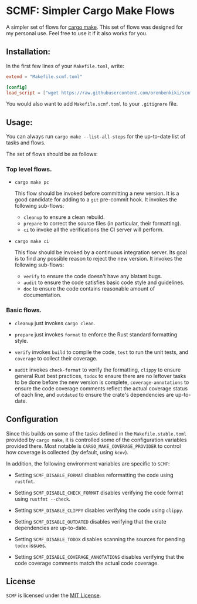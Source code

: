 # SCMF: Simpler Cargo Make Flows

A simpler set of flows for [cargo
make](https://github.com/sagiegurari/cargo-make). This set of flows was designed
for my personal use. Feel free to use it if it also works for you.

## Installation:

In the first few lines of your `Makefile.toml`, write:

```toml
extend = "Makefile.scmf.toml"

[config]
load_script = ["wget https://raw.githubusercontent.com/orenbenkiki/scmf/master/Makefile.scmf.toml Makefile.scmf.toml"]
```

You would also want to add `Makefile.scmf.toml` to your `.gitignore` file.

## Usage:

You can always run `cargo make --list-all-steps` for the up-to-date list of tasks and flows.

The set of flows should be as follows:

### Top level flows.

* `cargo make pc`

  This flow should be invoked before committing a new version. It is a good
  candidate for adding to a `git` pre-commit hook. It invokes the following
  sub-flows:

  * `cleanup` to ensure a clean rebuild.
  * `prepare` to correct the source files (in particular, their formatting).
  * `ci` to invoke all the verifications the CI server will perform.

* `cargo make ci`

  This flow should be invoked by a continuous integration server. Its goal is to
  find any possible reason to reject the new version. It invokes the following
  sub-flows:

  * `verify` to ensure the code doesn't have any blatant bugs.
  * `audit` to ensure the code satisfies basic code style and guidelines.
  * `doc` to ensure the code contains reasonable amount of documentation.

### Basic flows.

* `cleanup` just invokes `cargo clean`.

* `prepare` just invokes `format` to enforce the Rust standard formatting style.

* `verify` invokes `build` to compile the code, `test` to run the unit tests,
  and `coverage` to collect their coverage.

* `audit` invokes `check-format` to verify the formatting, `clippy` to ensure
  general Rust best practices, `todox` to ensure there are no leftover tasks
  to be done before the new version is complete, `coverage-annotations` to
  ensure the code coverage comments reflect the actual coverage status of each
  line, and `outdated` to ensure the crate's dependencies are up-to-date.

## Configuration

Since this builds on some of the tasks defined in the `Makefile.stable.toml`
provided by `cargo make`, it is controlled some of the configuration variables
provided there. Most notable is `CARGO_MAKE_COVERAGE_PROVIDER` to control how
coverage is collected (by default, using `kcov`).

In addition, the following environment variables are specific to `SCMF`:

* Setting `SCMF_DISABLE_FORMAT` disables reformatting the code using `rustfmt`.

* Setting `SCMF_DISABLE_CHECK_FORMAT` disables verifying the code format using
  `rustfmt --check`.

* Setting `SCMF_DISABLE_CLIPPY` disables verifying the code using `clippy`.

* Setting `SCMF_DISABLE_OUTDATED` disables verifying that the crate dependencies
  are up-to-date.

* Setting `SCMF_DISABLE_TODOX` disables scanning the sources for pending
  `todox` issues.

* Setting `SCMF_DISABLE_COVERAGE_ANNOTATIONS` disables verifying that the
  code coverage comments match the actual code coverage.

## License

`SCMF` is licensed under the [MIT License](LICENSE.txt).
